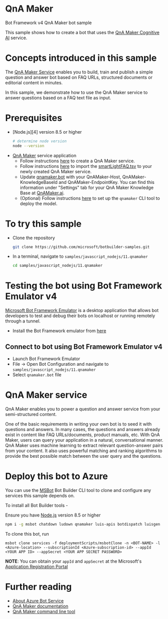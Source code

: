 # QnA Maker
Bot Framework v4 QnA Maker bot sample

This sample shows how to create a bot that uses the [QnA Maker Cognitive AI](https://www.qnamaker.ai) service.

# Concepts introduced in this sample
The [QnA Maker Service](https://www.qnamaker.ai) enables you to build, train and publish a simple question and answer bot based on FAQ URLs, structured documents or editorial content in minutes.

In this sample, we demonstrate how to use the QnA Maker service to answer questions based on a FAQ text file as input.

# Prerequisites
- [Node.js][4] version 8.5 or higher
    ```bash
    # determine node version
    node --version
    ```
- [QnA Maker](https://www.qnamaker.ai) service application
    - Follow instructions [here](https://docs.microsoft.com/en-us/azure/cognitive-services/qnamaker/how-to/set-up-qnamaker-service-azure) to create a QnA Maker service.
    - Follow instructions [here](https://docs.microsoft.com/en-us/azure/cognitive-services/qnamaker/quickstarts/create-publish-knowledge-base#create-a-qna-maker-knowledge-base) to import the [smartLightFAQ.tsv](cognitiveModels/smartLightFAQ.tsv) to your newly created QnA Maker service.
    - Update [qnamaker.bot](qnamaker.bot) with your QnAMaker-Host, QnAMaker-KnowledgeBaseId and QnAMaker-EndpointKey. You can find this information under "Settings" tab for your QnA Maker Knowledge Base at [QnAMaker.ai](https://qnamaker.ai).
    - (Optional) Follow instructions [here](https://github.com/Microsoft/botbuilder-tools/tree/master/packages/QnAMaker) to set up the `qnamaker` CLI tool to deploy the model.


# To try this sample
- Clone the repository
    ```bash
    git clone https://github.com/microsoft/botbuilder-samples.git
    ```
- In a terminal, navigate to `samples/javascript_nodejs/11.qnamaker`
    ```bash
    cd samples/javascript_nodejs/11.qnamaker
    ```
# Testing the bot using Bot Framework Emulator **v4**
[Microsoft Bot Framework Emulator](https://github.com/microsoft/botframework-emulator) is a desktop application that allows bot developers to test and debug their bots on localhost or running remotely through a tunnel.

- Install the Bot Framework emulator from [here](https://github.com/microsoft/botframework-emulator/releases)

## Connect to bot using Bot Framework Emulator **v4**
- Launch Bot Framework Emulator
- File -> Open Bot Configuration and navigate to `samples/javascript_nodejs/11.qnamaker`
- Select `qnamaker.bot` file

# QnA Maker service
QnA Maker enables you to power a question and answer service from your semi-structured content.

One of the basic requirements in writing your own bot is to seed it with questions and answers. In many cases, the questions and answers already exist in content like FAQ URLs/documents, product manuals, etc. With QnA Maker, users can query your application in a natural, conversational manner. QnA Maker uses machine learning to extract relevant question-answer pairs from your content. It also uses powerful matching and ranking algorithms to provide the best possible match between the user query and the questions.

# Deploy this bot to Azure
You can use the [MSBot](https://github.com/microsoft/botbuilder-tools) Bot Builder CLI tool to clone and configure any services this sample depends on.

To install all Bot Builder tools -

Ensure you have [Node.js](https://nodejs.org/) version 8.5 or higher

```bash
npm i -g msbot chatdown ludown qnamaker luis-apis botdispatch luisgen
```

To clone this bot, run
```
msbot clone services -f deploymentScripts/msbotClone -n <BOT-NAME> -l <Azure-location> --subscriptionId <Azure-subscription-id> --appId <YOUR APP ID> --appSecret <YOUR APP SECRET PASSWORD>
```

**NOTE**: You can obtain your `appId` and `appSecret` at the Microsoft's [Application Registration Portal](https://apps.dev.microsoft.com/)


# Further reading
- [About Azure Bot Service](https://docs.microsoft.com/en-us/azure/bot-service/bot-service-overview-introduction?view=azure-bot-service-4.0)
- [QnA Maker documentation](https://docs.microsoft.com/en-us/azure/cognitive-services/qnamaker/overview/overview)
- [QnA Maker command line tool](https://github.com/Microsoft/botbuilder-tools/tree/master/packages/QnAMaker)
